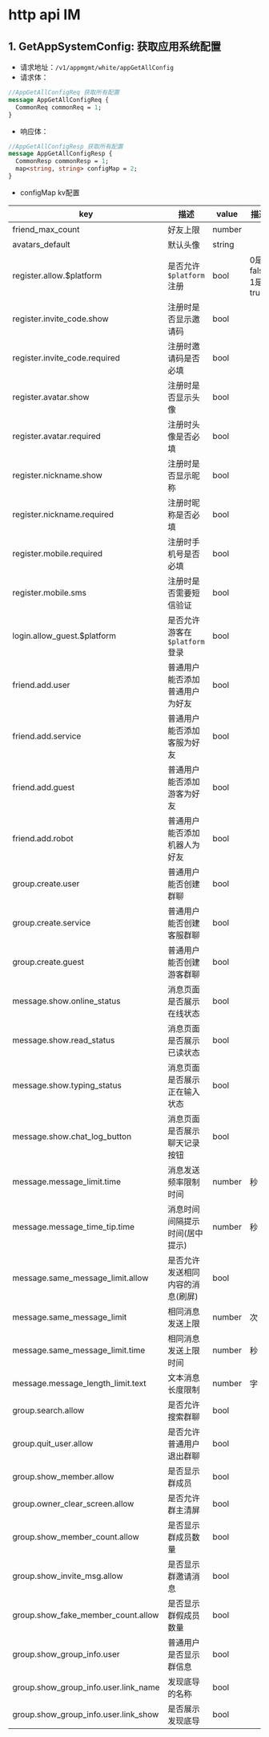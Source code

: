 # http api IM

## 1. GetAppSystemConfig: 获取应用系统配置

- 请求地址：`/v1/appmgmt/white/appGetAllConfig`
- 请求体：

```protobuf
//AppGetAllConfigReq 获取所有配置
message AppGetAllConfigReq {
  CommonReq commonReq = 1;
}
```

- 响应体：

```protobuf
//AppGetAllConfigResp 获取所有配置
message AppGetAllConfigResp {
  CommonResp commonResp = 1;
  map<string, string> configMap = 2;
}
```

- configMap kv配置

| key                                  | 描述                   | value  | 描述             |
|--------------------------------------|----------------------|--------|----------------|
| friend_max_count                     | 好友上限                 | number |                |
| avatars_default                      | 默认头像                 | string |                |
| register.allow.$platform             | 是否允许`$platform`注册    | bool   | 0是false 1是true |
| register.invite_code.show            | 注册时是否显示邀请码           | bool   |                |
| register.invite_code.required        | 注册时邀请码是否必填           | bool   |                |
| register.avatar.show                 | 注册时是否显示头像            | bool   |                |
| register.avatar.required             | 注册时头像是否必填            | bool   |                |
| register.nickname.show               | 注册时是否显示昵称            | bool   |                |
| register.nickname.required           | 注册时昵称是否必填            | bool   |                |
| register.mobile.required             | 注册时手机号是否必填           | bool   |                |
| register.mobile.sms                  | 注册时是否需要短信验证          | bool   |                |
| login.allow_guest.$platform          | 是否允许游客在`$platform`登录 | bool   |                |
| friend.add.user                      | 普通用户能否添加普通用户为好友      | bool   |                |
| friend.add.service                   | 普通用户能否添加客服为好友        | bool   |                |
| friend.add.guest                     | 普通用户能否添加游客为好友        | bool   |                |
| friend.add.robot                     | 普通用户能否添加机器人为好友       | bool   |                |
| group.create.user                    | 普通用户能否创建群聊           | bool   |                |
| group.create.service                 | 普通用户能否创建客服群聊         | bool   |                |
| group.create.guest                   | 普通用户能否创建游客群聊         | bool   |                |
| message.show.online_status           | 消息页面是否展示在线状态         | bool   |                |
| message.show.read_status             | 消息页面是否展示已读状态         | bool   |                |
| message.show.typing_status           | 消息页面是否展示正在输入状态       | bool   |                |
| message.show.chat_log_button         | 消息页面是否展示聊天记录按钮       | bool   |                |
| message.message_limit.time           | 消息发送频率限制时间           | number | 秒              |
| message.message_time_tip.time        | 消息时间间隔提示时间(居中提示)     | number | 秒              |
| message.same_message_limit.allow     | 是否允许发送相同内容的消息(刷屏)    | bool   |                |
| message.same_message_limit           | 相同消息发送上限             | number | 次              |
| message.same_message_limit.time      | 相同消息发送上限时间           | number | 秒              |
| message.message_length_limit.text    | 文本消息长度限制             | number | 字              |
| group.search.allow                   | 是否允许搜索群聊             | bool   |                |
| group.quit_user.allow                | 是否允许普通用户退出群聊         | bool   |                |
| group.show_member.allow              | 是否显示群成员              | bool   |                |
| group.owner_clear_screen.allow       | 是否允许群主清屏             | bool   |                |
| group.show_member_count.allow        | 是否显示群成员数量            | bool   |                |
| group.show_invite_msg.allow          | 是否显示群邀请消息            | bool   |                |
| group.show_fake_member_count.allow   | 是否显示群假成员数量           | bool   |                |
| group.show_group_info.user           | 普通用户是否显示群信息          | bool   |                |
| group.show_group_info.user.link_name | 发现底导的名称              | bool   |                |
| group.show_group_info.user.link_show | 是否展示发现底导             | bool   |                |
